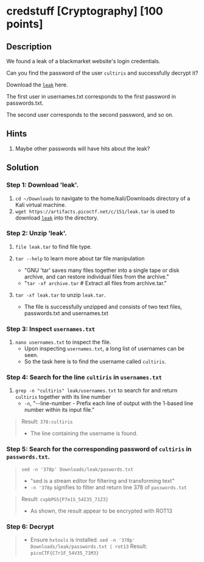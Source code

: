 # credstuff [Cryptography] [100 points]

## Description 

We found a leak of a blackmarket website's login credentials. 

Can you find the password of the user `cultiris` and successfully decrypt it?

Download the [`leak`](https://artifacts.picoctf.net/c/151/leak.tar) here.

The first user in usernames.txt corresponds to the first password in passwords.txt. 

The second user corresponds to the second password, and so on.

## Hints

1. Maybe other passwords will have hits about the leak?

## Solution

### Step 1: Download 'leak'.
1. `cd ~/Downloads` to navigate to the home/kali/Downloads directory of a Kali virtual machine.
2. `wget https://artifacts.picoctf.net/c/151/leak.tar` is used to download [`leak`](https://artifacts.picoctf.net/c/151/leak.tar) into the directory.

### Step 2: Unzip 'leak'.
1. `file leak.tar` to find file type.
2. `tar --help` to learn more about tar file manipulation

   * "GNU 'tar' saves many files together into a single tape or disk archive, and can restore individual files from the archive."
   * "`tar -xf archive.tar`          # Extract all files from archive.tar."  

3. `tar -xf leak.tar` to unzip `leak.tar`.
   * The file is successfully unzipped and consists of two text files, passwords.txt and usernames.txt

### Step 3: Inspect `usernames.txt`
1. `nano usernames.txt` to inspect the file.
   * Upon inspecting `usernames.txt`, a long list of usernames can be seen.
   * So the task here is to find the username called `cultiris`.

### Step 4: Search for the line `cultiris` in `usernames.txt`
1. `grep -n "cultiris" leak/usernames.txt` to search for and return `cultiris` together with its line number
   * `-n`, "--line-number - Prefix each line of output with the 1-based line number within its input file."
> Result: `378:cultiris` 
> * The line containing the username is found.

### Step 5: Search for the corresponding password of `cultiris` in `passwords.txt`.

> `sed -n '378p' Downloads/leak/paswords.txt`
> * "sed is a stream editor for filtering and transforming text"
> * `-n '378p` signifies to filter and return line 378 of `passwords.txt`
 
> Result: `cvpbPGS{P7e1S_54I35_71Z3}`
> * As shown, the result appear to be encrypted with ROT13

### Step 6: Decrypt
> * Ensure `hxtools` is installed.
> `sed -n '378p' Downloads/leak/passwords.txt | rot13` 
> Result: `picoCTF{C7r1F_54V35_71M3}`
